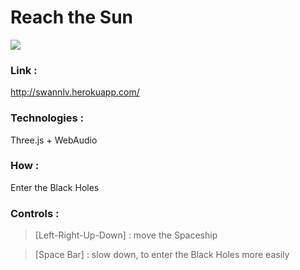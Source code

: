 # Reach the Sun


[<img src="https://cloud.githubusercontent.com/assets/2593258/7573953/b278159e-f7f7-11e4-9c7e-f532a62a888a.jpg">](http://swannlv.herokuapp.com/)

### Link :
http://swannlv.herokuapp.com/

### Technologies :
Three.js + WebAudio

### How :
Enter the Black Holes

### Controls :
> [Left-Right-Up-Down] : move the Spaceship

> [Space Bar] : slow down, to enter the Black Holes more easily






